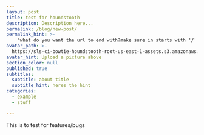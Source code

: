 ```yaml
---
layout: post
title: test for houndstooth
description: Description here...
permalink: /blog/new-post/
permalink_hint: >-
	"what do you want the url to end with?make sure in starts with '/' symbol"
avatar_path: >-
  https://sls-ci-bowtie-houndstooth-root-us-east-1-assets.s3.amazonaws.com/Thee-Dust/Jekyll-test/1651676123379-Clear.jpg
avatar_hint: Upload a picture above
section_color: null
published: true
subtitles:
  subtitle: about title
  subtitle_hint: heres the hint
categories:
  - example
  - stuff

---
```

<p>This is to test for features/bugs</p>
